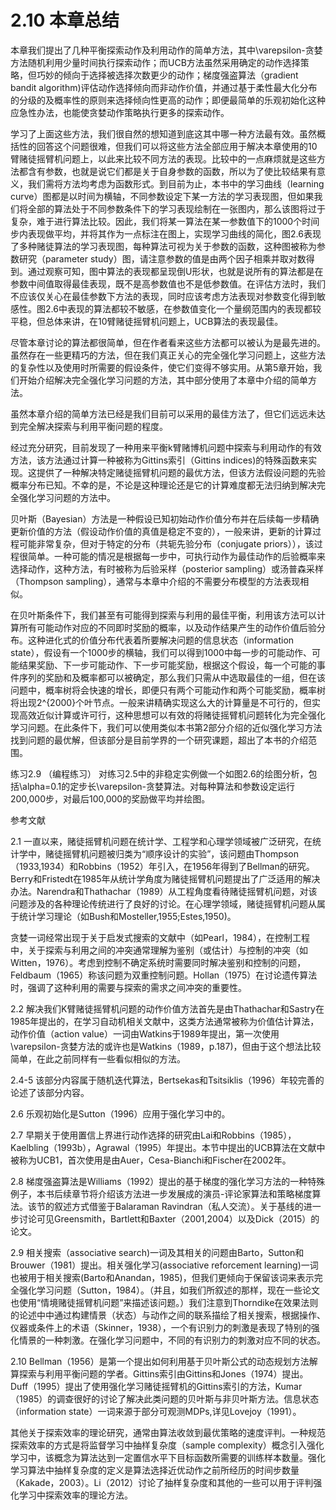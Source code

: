 # 2.10 本章总结
本章我们提出了几种平衡探索动作及利用动作的简单方法，其中\varepsilon-贪婪方法随机利用少量时间执行探索动作；而UCB方法虽然采用确定的动作选择策略，但巧妙的倾向于选择被选择次数更少的动作；梯度强盗算法（gradient bandit algorithm)评估动作选择倾向而非动作价值，并通过基于柔性最大化分布的分级的及概率性的原则来选择倾向性更高的动作；即便最简单的乐观初始化这种应急性办法，也能使贪婪动作策略执行更多的探索动作。



学习了上面这些方法，我们很自然的想知道到底这其中哪一种方法最有效。虽然概括性的回答这个问题很难，但我们可以将这些方法全部应用于解决本章使用的10臂赌徒摇臂机问题上，以此来比较不同方法的表现。比较中的一点麻烦就是这些方法都含有参数，也就是说它们都是关于自身参数的函数，所以为了使比较结果有意义，我们需将方法均考虑为函数形式。到目前为止，本书中的学习曲线（learning curve）图都是以时间为横轴，不同参数设定下某一方法的学习表现图，但如果我们将全部的算法处于不同参数条件下的学习表现绘制在一张图内，那么该图将过于复杂，难于进行算法比较。因此，我们将某一算法在某一参数值下的1000个时间步内表现做平均，并将其作为一点标注在图上，实现学习曲线的简化，图2.6表现了多种赌徒算法的学习表现图，每种算法可视为关于参数的函数，这种图被称为参数研究（parameter study）图，请注意参数的值是由两个因子相乘并取对数得到。通过观察可知，图中算法的表现都呈现倒U形状，也就是说所有的算法都是在参数中间值取得最佳表现，既不是高参数值也不是低参数值。在评估方法时，我们不应该仅关心在最佳参数下方法的表现，同时应该考虑方法表现对参数变化得到敏感性。图2.6中表现的算法都较不敏感，在参数值变化一个量纲范围内的表现都较平稳，但总体来讲，在10臂赌徒摇臂机问题上，UCB算法的表现最佳。



尽管本章讨论的算法都很简单，但在作者看来这些方法都可以被认为是最先进的。虽然存在一些更精巧的方法，但在我们真正关心的完全强化学习问题上，这些方法的复杂性以及使用时所需要的假设条件，使它们变得不够实用。从第5章开始，我们开始介绍解决完全强化学习问题的方法，其中部分使用了本章中介绍的简单方法。



虽然本章介绍的简单方法已经是我们目前可以采用的最佳方法了，但它们远远未达到完全解决探索与利用平衡问题的程度。



经过充分研究，目前发现了一种用来平衡k臂赌博机问题中探索与利用动作的有效方法，该方法通过计算一种被称为Gittins索引（Gittins indices)的特殊函数来实现。这提供了一种解决特定赌徒摇臂机问题的最优方法，但该方法假设问题的先验概率分布已知。不幸的是，不论是这种理论还是它的计算难度都无法归纳到解决完全强化学习问题的方法中。



贝叶斯（Bayesian）方法是一种假设已知初始动作价值分布并在后续每一步精确更新价值的方法（假设动作价值的真值是稳定不变的），一般来讲，更新的计算过程可能非常复杂，但对于特定的分布（共轭先验分布（conjugate priors）），该过程很简单。一种可能的情况是根据每一步中，可执行动作为最佳动作的后验概率来选择动作，这种方法，有时被称为后验采样（posterior sampling）或汤普森采样（Thompson sampling），通常与本章中介绍的不需要分布模型的方法表现相似。



在贝叶斯条件下，我们甚至有可能得到探索与利用的最佳平衡，利用该方法可以计算所有可能动作对应的不同即时奖励的概率，以及动作结果产生的动作价值后验分布。这种进化式的价值分布代表着所要解决问题的信息状态（information state），假设有一个1000步的横轴，我们可以得到1000中每一步的可能动作、可能结果奖励、下一步可能动作、下一步可能奖励，根据这个假设，每一个可能的事件序列的奖励和及概率都可以被确定，那么我们只需从中选取最佳的一组，但在该问题中，概率树将会快速的增长，即便只有两个可能动作和两个可能奖励，概率树将出现2^{2000}个叶节点。一般来讲精确实现这么大的计算量是不可行的，但实现高效近似计算或许可行，这种思想可以有效的将赌徒摇臂机问题转化为完全强化学习问题。在此条件下，我们可以使用类似本书第2部分介绍的近似强化学习方法找到问题的最优解，但该部分是目前学界的一个研究课题，超出了本书的介绍范围。



练习2.9 （编程练习） 对练习2.5中的非稳定实例做一个如图2.6的绘图分析，包括\alpha=0.1的定步长\varepsilon-贪婪算法。对每种算法和参数设定运行200,000步，对最后100,000的奖励做平均并绘图。



参考文献

2.1 一直以来，赌徒摇臂机问题在统计学、工程学和心理学领域被广泛研究，在统计学中，赌徒摇臂机问题被归类为“顺序设计的实验”，该问题由Thompson（1933,1934）和Robbins（1952）年引入，在1956年得到了Bellman的研究。Berry和Fristedt在1985年从统计学角度为赌徒摇臂机问题提出了广泛适用的解决办法。Narendra和Thathachar（1989）从工程角度看待赌徒摇臂机问题，对该问题涉及的各种理论传统进行了良好的讨论。在心理学领域，赌徒摇臂机问题从属于统计学习理论（如Bush和Mosteller,1955;Estes,1950)。

贪婪一词经常出现于关于启发式搜索的文献中（如Pearl，1984），在控制工程中，关于探索与利用之间的冲突通常理解为鉴别（或估计）与控制的冲突（如Witten，1976）。考虑到控制不确定系统时需要同时解决鉴别和控制的问题，Feldbaum（1965）称该问题为双重控制问题。Hollan（1975）在讨论遗传算法时，强调了这种利用的需要与探索的需求之间冲突的重要性。



2.2 解决我们K臂赌徒摇臂机问题的动作价值方法首先是由Thathachar和Sastry在1985年提出的，在学习自动机相关文献中，这类方法通常被称为价值估计算法，动作价值（action value）一词由Watkins于1989年提出，第一次使用\varepsilon-贪婪方法的或许也是Watkins（1989，p.187)，但由于这个想法比较简单，在此之前同样有一些看似相似的方法。



2.4-5 该部分内容属于随机迭代算法，Bertsekas和Tsitsiklis（1996）年较完善的论述了该部分内容。



2.6 乐观初始化是Sutton（1996）应用于强化学习中的。



2.7 早期关于使用置信上界进行动作选择的研究由Lai和Robbins（1985），Kaelbling（1993b），Agrawal（1995）年提出。本节中提出的UCB算法在文献中被称为UCB1，首次使用是由Auer，Cesa-Bianchi和Fischer在2002年。



2.8 梯度强盗算法是Williams（1992）提出的基于梯度的强化学习方法的一种特殊例子，本书后续章节将介绍该方法进一步发展成的演员-评论家算法和策略梯度算法。该节的叙述方式借鉴于Balaraman Ravindran（私人交流）。关于基线的进一步讨论可见Greensmith，Bartlett和Baxter（2001,2004）以及Dick（2015）的论文。



2.9 相关搜索（associative search)一词及其相关的问题由Barto，Sutton和Brouwer（1981）提出。相关强化学习(associative reforcement learning)一词也被用于相关搜索(Barto和Anandan，1985)，但我们更倾向于保留该词来表示完全强化学习问题（Sutton，1984）。（并且，如我们所叙述的那样，现在一些论文也使用“情境赌徒摇臂机问题”来描述该问题。）我们注意到Thorndike在效果法则的论述中中通过构建情景（状态）与动作之间的联系描绘了相关搜索，根据操作、仪器或条件上的术语（Skinner，1938），一个有识别力的刺激是表现了特别的强化情景的一种刺激。在强化学习问题中，不同的有识别力的刺激对应不同的状态。



2.10 Bellman（1956）是第一个提出如何利用基于贝叶斯公式的动态规划方法解算探索与利用平衡问题的学者。Gittins索引由Gittins和Jones（1974）提出。Duff（1995）提出了使用强化学习赌徒摇臂机的Gittins索引的方法，Kumar（1985）的调查很好的讨论了解决此类问题的贝叶斯与非贝叶斯方法。信息状态（information state）一词来源于部分可观测MDPs,详见Lovejoy（1991）。

其他关于探索效率的理论研究，通常由算法收敛到最优策略的速度评判。一种规范探索效率的方式是将监督学习中抽样复杂度（sample complexity）概念引入强化学习中，该概念为算法达到一定置信水平下目标函数所需要的训练样本数量。强化学习算法中抽样复杂度的定义是算法选择近优动作之前所经历的时间步数量（Kakade，2003）。Li（2012）讨论了抽样复杂度和其他的一些可以用于评判强化学习中探索效率的理论方法。

